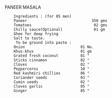 PANEER MASALA
        
        Ingredients : (for 05 men)
        Paneer                             350 gms
        Tomatoes                            02 gms
        Chilly sauce(Optional)              01 gm
        Ghee for deep frying 
        Salt to taste.
         To be ground into paste :
        Onion                         01 No.
        Khus-khus                     01 gm 
        Grated fresh coconut          01 "
        Sticks cinnamon               02 "
        Cloves                        02 "
        Peppercorns                   10 "
        Red kashmiri chillies         06 "
        Coriander seeds               03 "
        Cumin seeds                   02 "
        Cloves garlic                 05 "
        Ginger                        05 "
